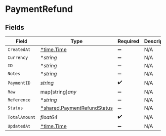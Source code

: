# PaymentRefund


## Fields

| Field                                                                            | Type                                                                             | Required                                                                         | Description                                                                      |
| -------------------------------------------------------------------------------- | -------------------------------------------------------------------------------- | -------------------------------------------------------------------------------- | -------------------------------------------------------------------------------- |
| `CreatedAt`                                                                      | [*time.Time](https://pkg.go.dev/time#Time)                                       | :heavy_minus_sign:                                                               | N/A                                                                              |
| `Currency`                                                                       | **string*                                                                        | :heavy_minus_sign:                                                               | N/A                                                                              |
| `ID`                                                                             | **string*                                                                        | :heavy_minus_sign:                                                               | N/A                                                                              |
| `Notes`                                                                          | **string*                                                                        | :heavy_minus_sign:                                                               | N/A                                                                              |
| `PaymentID`                                                                      | *string*                                                                         | :heavy_check_mark:                                                               | N/A                                                                              |
| `Raw`                                                                            | map[string]*any*                                                                 | :heavy_minus_sign:                                                               | N/A                                                                              |
| `Reference`                                                                      | **string*                                                                        | :heavy_minus_sign:                                                               | N/A                                                                              |
| `Status`                                                                         | [*shared.PaymentRefundStatus](../../../pkg/models/shared/paymentrefundstatus.md) | :heavy_minus_sign:                                                               | N/A                                                                              |
| `TotalAmount`                                                                    | *float64*                                                                        | :heavy_check_mark:                                                               | N/A                                                                              |
| `UpdatedAt`                                                                      | [*time.Time](https://pkg.go.dev/time#Time)                                       | :heavy_minus_sign:                                                               | N/A                                                                              |